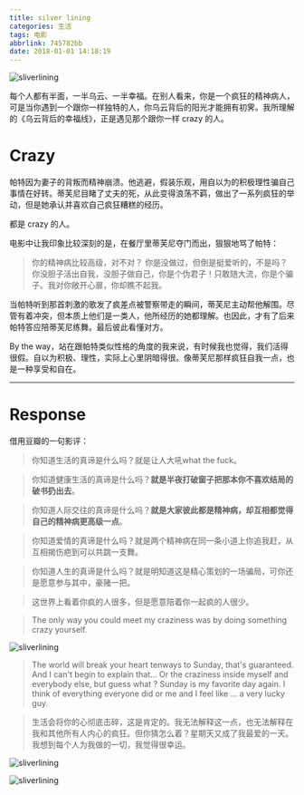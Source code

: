 ```yaml
---
title: silver lining
categories: 生活
tags: 电影
abbrlink: 745782bb
date: 2018-01-01 14:18:19
---
```


![sliverlining](../../../../images/movie_capture/sliverLining_1.jpg)

每个人都有半面，一半乌云、一半幸福。在别人看来，你是一个疯狂的精神病人，可是当你遇到一个跟你一样独特的人，你乌云背后的阳光才能拥有初霁。我所理解的《乌云背后的幸福线》，正是遇见那个跟你一样 crazy 的人。

<!-- more -->

# Crazy

帕特因为妻子的背叛而精神崩溃。他逃避，假装乐观，用自以为的积极理性骗自己事情在好转。蒂芙尼目睹了丈夫的死，从此变得浪荡不羁，做出了一系列疯狂的举动，但是她承认并喜欢自己疯狂糟糕的经历。

都是 crazy 的人。

电影中让我印象比较深刻的是，在餐厅里蒂芙尼夺门而出，狠狠地骂了帕特：

> 你的精神病比较高级，对不对？ 你是没做过，但倒是挺爱听的，不是吗？ 你没胆子活出自我，没胆子做自己，你是个伪君子！只敢随大流，你是个骗子。我对你敞开心扉，你却瞧不起我。

当帕特听到那首刺激的歌发了疯差点被警察带走的瞬间，蒂芙尼主动帮他解围。尽管有着冲突，但本质上他们是一类人，他所经历的她都理解。也因此，才有了后来帕特答应陪蒂芙尼练舞。最后彼此看懂对方。

By the way，站在跟帕特类似性格的角度的我来说，有时候我也觉得，我们活得很假。自以为积极、理性，实际上心里阴暗得很。像蒂芙尼那样疯狂自我一点，也是一种享受和自在。

---

# Response

借用豆瓣的一句影评：

> 你知道生活的真谛是什么吗？就是让人大吼what the fuck。

> 你知道健康生活的真谛是什么吗？**就是半夜打破窗子把那本你不喜欢结局的破书扔出去**。

> 你知道人际交往的真谛是什么吗？**就是大家彼此都是精神病，却互相都觉得自己的精神病更高级一点**。

> 你知道爱情的真谛是什么吗？就是两个精神病在同一条小道上你追我赶，从互相揭伤疤到可以共跳一支舞。

> 你知道人生的真谛是什么吗？就是明知道这是精心策划的一场骗局，可你还是愿意参与其中，豪赌一把。

> 这世界上看着你疯的人很多，但是愿意陪着你一起疯的人很少。

> The only way you could meet my craziness was by doing something crazy yourself.

![sliverlining](../../../../images/movie_capture/sliverLining_4.jpg)


> The world will break your heart tenways to Sunday, that's guaranteed. And I can't begin to explain that... Or the craziness inside myself and everybody else, but guess what ? Sunday is my favorite day again. I think of everything everyone did or me and I feel like ... a very lucky guy.

> 生活会将你的心彻底击碎，这是肯定的。我无法解释这一点，也无法解释在我和其他所有人内心的疯狂。但你猜怎么着？星期天又成了我最爱的一天。我想到每个人为我做的一切，我觉得很幸运。


![sliverlining](../../../../images/movie_capture/sliverLining_2.jpg)

![sliverlining](../../../../images/movie_capture/sliverLining_3.jpg)
